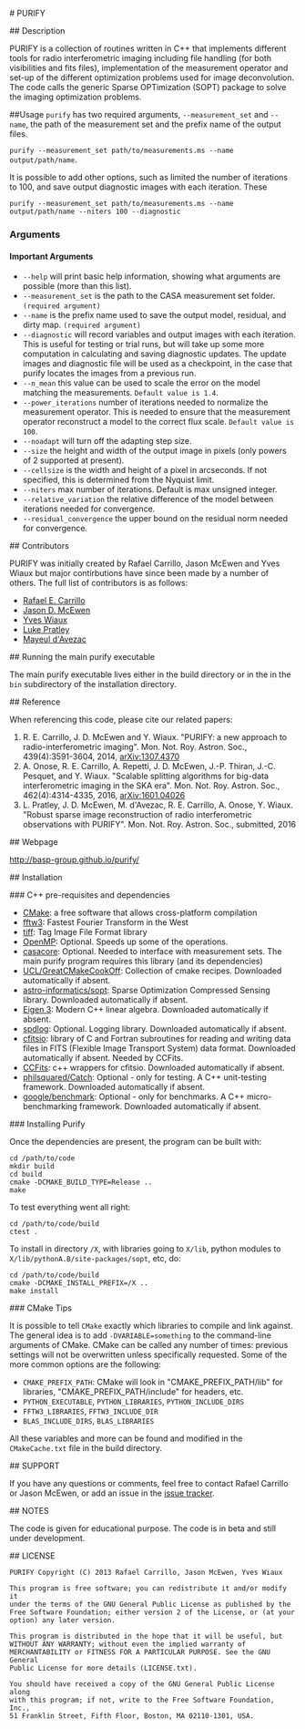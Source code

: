 # PURIFY 

## Description

PURIFY is a collection of routines written in C++ that implements different tools for radio
interferometric imaging including file handling (for both visibilities and fits files),
implementation of the measurement operator and set-up of the different optimization problems
used for image deconvolution. The code calls the generic Sparse OPTimization (SOPT) package to solve
the imaging optimization problems.

##Usage
`purify` has two required arguments, `--measurement_set` and `--name`, the path of the measurement set and the prefix name of the output files.

`purify --measurement_set path/to/measurements.ms --name output/path/name`.

It is possible to add other options, such as limited the number of iterations to 100, and save output diagnostic images with each iteration. These

`purify --measurement_set path/to/measurements.ms --name output/path/name --niters 100 --diagnostic`


### Arguments
#### Important Arguments
* `--help` will print basic help information, showing what arguments are possible (more than this list).
* `--measurement_set` is the path to the CASA measurement set folder. `(required argument)`
* `--name` is the prefix name used to save the output model, residual, and dirty map. `(required argument)`
* `--diagnostic` will record variables and output images with each iteration. This is useful for testing or trial runs, but will take up some more computation in calculating and saving diagnostic updates. The update images and diagnostic file will be used as a checkpoint, in the case that purify locates the images from a previous run.
* `--n_mean` this value can be used to scale the error on the model matching the measurements. `Default value is 1.4`.
* `--power_iterations` number of iterations needed to normalize the measurement operator. This is needed to ensure that the measurement operator reconstruct a model to the correct flux scale. `Default value is 100`.
* `--noadapt` will turn off the adapting step size.
* `--size` the height and width of the output image in pixels (only powers of 2 supported at present).
* `--cellsize` is the width and height of a pixel in arcseconds. If not specified, this is determined from the Nyquist limit.
* `--niters` max number of iterations. Default is max unsigned integer.
* `--relative_variation` the relative difference of the model between iterations needed for convergence.
* `--residual_convergence` the upper bound on the residual norm needed for convergence.

## Contributors

PURIFY was initially created by Rafael Carrillo, Jason McEwen and Yves Wiaux but major contirbutions have since been made by a number of others. The full list of contributors is as follows:

* [Rafael E. Carrillo](http://people.epfl.ch/rafael.carrill)
* [Jason D. McEwen](http://www.jasonmcewen.org)
* [Yves Wiaux](http://basp.eps.hw.ac.uk)
* [Luke Pratley](https://about.me/luke.pratley)
* [Mayeul d'Avezac](https://github.com/mdavezac)


## Running the main purify executable

The main purify executable lives either in the build directory or in the in the `bin` subdirectory
of the installation directory.

## Reference

When referencing this code, please cite our related papers:

1. R. E. Carrillo, J. D. McEwen and Y. Wiaux.  "PURIFY: a new approach to radio-interferometric
   imaging". Mon. Not. Roy. Astron. Soc., 439(4):3591-3604, 2014,
   [arXiv:1307.4370](http://arxiv.org/abs/1307.4370)
1. A. Onose, R. E. Carrillo, A. Repetti, J. D. McEwen, J.-P. Thiran, J.-C. Pesquet, and Y. Wiaux.
   "Scalable splitting algorithms for big-data interferometric imaging in the SKA era". Mon. Not.
   Roy. Astron. Soc., 462(4):4314-4335, 2016,
   [arXiv:1601.04026](http://arxiv.org/abs/arXiv:1601.04026) 
1. L. Pratley, J. D. McEwen, M. d'Avezac, R. E. Carrillo, A. Onose, Y. Wiaux. "Robust sparse image
   reconstruction of radio interferometric observations with PURIFY". Mon. Not. Roy. Astron. Soc.,
   submitted, 2016

## Webpage

http://basp-group.github.io/purify/

## Installation

### C++ pre-requisites and dependencies

- [CMake](http://www.cmake.org/): a free software that allows cross-platform compilation
- [fftw3](www.fftw.org): Fastest Fourier Transform in the West
- [tiff](http://www.libtiff.org/): Tag Image File Format library
- [OpenMP](http://openmp.org/wp/): Optional. Speeds up some of the operations.
- [casacore](http://casacore.github.io/casacore/): Optional. Needed to interface with measurement
  sets. The main purify program requires this library (and its dependencies)
- [UCL/GreatCMakeCookOff](https://github.com/UCL/GreatCMakeCookOff): Collection of cmake recipes.
  Downloaded automatically if absent.
- [astro-informatics/sopt](https://github.com/basp-group/sopt): Sparse Optimization
  Compressed Sensing library. Downloaded automatically if absent.
- [Eigen 3](http://eigen.tuxfamily.org/index.php?title=Main_Page): Modern C++ linear algebra.
  Downloaded automatically if absent.
- [spdlog](https://github.com/gabime/spdlog): Optional. Logging library. Downloaded automatically if
   absent.
- [cfitsio](http://heasarc.gsfc.nasa.gov/fitsio/fitsio.html): library of C and Fortran subroutines
  for reading and writing data files in FITS (Flexible Image Transport System) data format.
  Downloaded automatically if absent. Needed by CCFits.
- [CCFits](http://heasarc.gsfc.nasa.gov/fitsio/ccfits/): c++ wrappers for cfitsio. Downloaded
  automatically if absent.
- [philsquared/Catch](https://github.com/philsquared/Catch): Optional - only for testing. A C++
  unit-testing framework. Downloaded automatically if absent.
- [google/benchmark](https://github.com/google/benchmar): Optional - only for benchmarks. A C++
  micro-benchmarking framework. Downloaded automatically if absent.

### Installing Purify

Once the dependencies are present, the program can be built with:

```
cd /path/to/code
mkdir build
cd build
cmake -DCMAKE_BUILD_TYPE=Release ..
make
```

To test everything went all right:

```
cd /path/to/code/build
ctest .
```

To install in directory `/X`, with libraries going to `X/lib`, python modules to
`X/lib/pythonA.B/site-packages/sopt`, etc, do:

```
cd /path/to/code/build
cmake -DCMAKE_INSTALL_PREFIX=/X ..
make install
```

### CMake Tips

It is possible to tell ``CMake`` exactly which libraries to compile and link against. The general
idea is to add ``-DVARIABLE=something`` to the command-line arguments of CMake. CMake can be called
any number of times: previous settings will not be overwritten unless specifically
requested. Some of the more common options are the following:

-  ``CMAKE_PREFIX_PATH``: CMake will look in "CMAKE\_PREFIX\_PATH/lib"
   for libraries, "CMAKE\_PREFIX\_PATH/include" for headers, etc.
-  ``PYTHON_EXECUTABLE``, ``PYTHON_LIBRARIES``, ``PYTHON_INCLUDE_DIRS``
-  ``FFTW3_LIBRARIES``, ``FFTW3_INCLUDE_DIR``
-  ``BLAS_INCLUDE_DIRS``, ``BLAS_LIBRARIES``

All these variables and more can be found and modified in the ``CMakeCache.txt`` file in the build
directory.

## SUPPORT

If you have any questions or comments, feel free to contact Rafael Carrillo or Jason McEwen, or add
an issue in the [issue tracker](https//github.com/basp-group/sopt/issues).

## NOTES

The code is given for educational purpose. The code is in beta and still under development.

## LICENSE

    PURIFY Copyright (C) 2013 Rafael Carrillo, Jason McEwen, Yves Wiaux

    This program is free software; you can redistribute it and/or modify it
    under the terms of the GNU General Public License as published by the
    Free Software Foundation; either version 2 of the License, or (at your
    option) any later version.

    This program is distributed in the hope that it will be useful, but
    WITHOUT ANY WARRANTY; without even the implied warranty of
    MERCHANTABILITY or FITNESS FOR A PARTICULAR PURPOSE. See the GNU General
    Public License for more details (LICENSE.txt).

    You should have received a copy of the GNU General Public License along
    with this program; if not, write to the Free Software Foundation, Inc.,
    51 Franklin Street, Fifth Floor, Boston, MA 02110-1301, USA.
